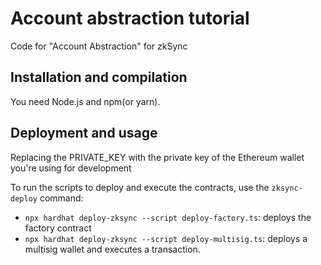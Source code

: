 # Account abstraction tutorial

Code for "Account Abstraction" for zkSync

## Installation and compilation

You need Node.js and npm(or yarn).

## Deployment and usage

Replacing the PRIVATE_KEY with the private key of the Ethereum wallet you're using for development

To run the scripts to deploy and execute the contracts, use the `zksync-deploy` command:

- `npx hardhat deploy-zksync --script deploy-factory.ts`: deploys the factory contract
- `npx hardhat deploy-zksync --script deploy-multisig.ts`: deploys a multisig wallet and executes a transaction.
